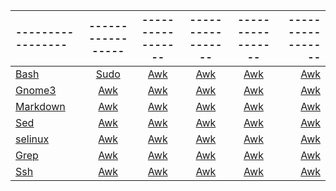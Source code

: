 

[Bash]: https://github.com/jonhespeto/guides/blob/main/cheat_sheet/cheat_sheet_bash.pdf
[Gnome3]: https://github.com/jonhespeto/guides/blob/main/cheat_sheet/cheat_sheet_gnome3_v2.pdf
[Markdown]: https://github.com/jonhespeto/guides/blob/main/cheat_sheet/cheat_sheet_markdown_opensource.com_.pdf
[Awk]: https://github.com/jonhespeto/guides/blob/main/cheat_sheet/cheat_sheet_gnuawk_v3.pdf
[Sed]: https://github.com/jonhespeto/guides/blob/main/cheat_sheet/cheat_sheet_sed-2021.7.26.pdf
[selinux]: https://github.com/jonhespeto/guides/blob/main/cheat_sheet/cheat_sheet_selinux_v2.pdf
[Grep]: https://github.com/jonhespeto/guides/blob/main/cheat_sheet/cheatsheet-grep.pdf
[Ssh]:  https://github.com/jonhespeto/guides/blob/main/cheat_sheet/cheat_sheet_ssh_v4.pdf
[Sudo]: https://github.com/jonhespeto/guides/blob/main/cheat_sheet/cheatsheet-sudo-2022.4.27.pdf
[Parted]:
[Tmux]:

|-----------------|-----------------|-----------------|-----------------|-----------------|-----------------|
|:----------------|:---------------:|:---------------:|:---------------:|:---------------:|----------------:|
| [Bash][Bash]      | [Sudo][Sudo]      | [Awk][awk]      | [Awk][awk]      | [Awk][awk]      | [Awk][awk]      |
| [Gnome3][Gnome3]      | [Awk][awk]      | [Awk][awk]      | [Awk][awk]      | [Awk][awk]      | [Awk][awk]      |
| [Markdown][Markdown]      | [Awk][awk]      | [Awk][awk]      | [Awk][awk]      | [Awk][awk]      | [Awk][awk]      |
| [Sed][Sed]      | [Awk][awk]      | [Awk][awk]      | [Awk][awk]      | [Awk][awk]      | [Awk][awk]      |
| [selinux][selinux]      | [Awk][awk]      | [Awk][awk]      | [Awk][awk]      | [Awk][awk]      | [Awk][awk]      |
| [Grep][Grep]      | [Awk][awk]      | [Awk][awk]      | [Awk][awk]      | [Awk][awk]      | [Awk][awk]      |
| [Ssh][Ssh]      | [Awk][awk]      | [Awk][awk]      | [Awk][awk]      | [Awk][awk]      | [Awk][awk]      |
